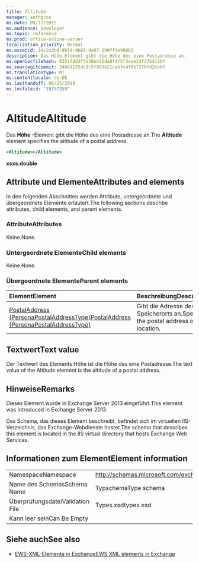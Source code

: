```yaml
---
title: Altitude
manager: sethgros
ms.date: 09/17/2015
ms.audience: Developer
ms.topic: reference
ms.prod: office-online-server
localization_priority: Normal
ms.assetid: 14c2c8bd-db54-4b03-9a97-190ff9e908b3
description: Das Höhe-Element gibt die Höhe des eine Postadresse an.
ms.openlocfilehash: 03517dd3ffa38e435da8f4f5f3aae23f276411bf
ms.sourcegitcommit: 34041125dc8c5f993b21cebfc4f8b72f0fd2cb6f
ms.translationtype: MT
ms.contentlocale: de-DE
ms.lasthandoff: 06/25/2018
ms.locfileid: "19757259"
---
```

# <a name="altitude"></a><span data-ttu-id="c4207-103">Altitude</span><span class="sxs-lookup"><span data-stu-id="c4207-103">Altitude</span></span>

<span data-ttu-id="c4207-104">Das **Höhe** -Element gibt die Höhe des eine Postadresse an.</span><span class="sxs-lookup"><span data-stu-id="c4207-104">The **Altitude** element specifies the altitude of a postal address.</span></span> 
  
```XML
<Altitude></Altitude>
```

 <span data-ttu-id="c4207-105">**xs**</span><span class="sxs-lookup"><span data-stu-id="c4207-105">**xs:double**</span></span>
## <a name="attributes-and-elements"></a><span data-ttu-id="c4207-106">Attribute und Elemente</span><span class="sxs-lookup"><span data-stu-id="c4207-106">Attributes and elements</span></span>

<span data-ttu-id="c4207-107">In den folgenden Abschnitten werden Attribute, untergeordnete und übergeordnete Elemente erläutert.</span><span class="sxs-lookup"><span data-stu-id="c4207-107">The following sections describe attributes, child elements, and parent elements.</span></span>
  
### <a name="attributes"></a><span data-ttu-id="c4207-108">Attribute</span><span class="sxs-lookup"><span data-stu-id="c4207-108">Attributes</span></span>

<span data-ttu-id="c4207-109">Keine.</span><span class="sxs-lookup"><span data-stu-id="c4207-109">None.</span></span>
  
### <a name="child-elements"></a><span data-ttu-id="c4207-110">Untergeordnete Elemente</span><span class="sxs-lookup"><span data-stu-id="c4207-110">Child elements</span></span>

<span data-ttu-id="c4207-111">Keine.</span><span class="sxs-lookup"><span data-stu-id="c4207-111">None.</span></span>
  
### <a name="parent-elements"></a><span data-ttu-id="c4207-112">Übergeordnete Elemente</span><span class="sxs-lookup"><span data-stu-id="c4207-112">Parent elements</span></span>

|<span data-ttu-id="c4207-113">**Element**</span><span class="sxs-lookup"><span data-stu-id="c4207-113">**Element**</span></span>|<span data-ttu-id="c4207-114">**Beschreibung**</span><span class="sxs-lookup"><span data-stu-id="c4207-114">**Description**</span></span>|
|:-----|:-----|
|[<span data-ttu-id="c4207-115">PostalAddress (PersonaPostalAddressType)</span><span class="sxs-lookup"><span data-stu-id="c4207-115">PostalAddress (PersonaPostalAddressType)</span></span>](postaladdress-personapostaladdresstype.md) <br/> |<span data-ttu-id="c4207-116">Gibt die Adresse des Speicherorts an.</span><span class="sxs-lookup"><span data-stu-id="c4207-116">Specifies the postal address of the location.</span></span>  <br/> |
   
## <a name="text-value"></a><span data-ttu-id="c4207-117">Textwert</span><span class="sxs-lookup"><span data-stu-id="c4207-117">Text value</span></span>

<span data-ttu-id="c4207-118">Der Textwert des Elements Höhe ist die Höhe des eine Postadresse.</span><span class="sxs-lookup"><span data-stu-id="c4207-118">The text value of the Altitude element is the altitude of a postal address.</span></span>
  
## <a name="remarks"></a><span data-ttu-id="c4207-119">Hinweise</span><span class="sxs-lookup"><span data-stu-id="c4207-119">Remarks</span></span>

<span data-ttu-id="c4207-120">Dieses Element wurde in Exchange Server 2013 eingeführt.</span><span class="sxs-lookup"><span data-stu-id="c4207-120">This element was introduced in Exchange Server 2013.</span></span>
  
<span data-ttu-id="c4207-121">Das Schema, das dieses Element beschreibt, befindet sich im virtuellen IIS-Verzeichnis, das Exchange-Webdienste hostet.</span><span class="sxs-lookup"><span data-stu-id="c4207-121">The schema that describes this element is located in the IIS virtual directory that hosts Exchange Web Services.</span></span>
  
## <a name="element-information"></a><span data-ttu-id="c4207-122">Informationen zum Element</span><span class="sxs-lookup"><span data-stu-id="c4207-122">Element information</span></span>

|||
|:-----|:-----|
|<span data-ttu-id="c4207-123">Namespace</span><span class="sxs-lookup"><span data-stu-id="c4207-123">Namespace</span></span>  <br/> |http://schemas.microsoft.com/exchange/services/2006/types  <br/> |
|<span data-ttu-id="c4207-124">Name des Schemas</span><span class="sxs-lookup"><span data-stu-id="c4207-124">Schema Name</span></span>  <br/> |<span data-ttu-id="c4207-125">Typschema</span><span class="sxs-lookup"><span data-stu-id="c4207-125">Type schema</span></span>  <br/> |
|<span data-ttu-id="c4207-126">Überprüfungsdatei</span><span class="sxs-lookup"><span data-stu-id="c4207-126">Validation File</span></span>  <br/> |<span data-ttu-id="c4207-127">Types.xsd</span><span class="sxs-lookup"><span data-stu-id="c4207-127">types.xsd</span></span>  <br/> |
|<span data-ttu-id="c4207-128">Kann leer sein</span><span class="sxs-lookup"><span data-stu-id="c4207-128">Can Be Empty</span></span>  <br/> ||
   
## <a name="see-also"></a><span data-ttu-id="c4207-129">Siehe auch</span><span class="sxs-lookup"><span data-stu-id="c4207-129">See also</span></span>

- [<span data-ttu-id="c4207-130">EWS-XML-Elemente in Exchange</span><span class="sxs-lookup"><span data-stu-id="c4207-130">EWS XML elements in Exchange</span></span>](ews-xml-elements-in-exchange.md)

